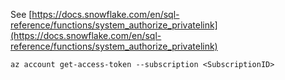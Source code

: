See [https://docs.snowflake.com/en/sql-reference/functions/system_authorize_privatelink](https://docs.snowflake.com/en/sql-reference/functions/system_authorize_privatelink)
```
az account get-access-token --subscription <SubscriptionID>
```

